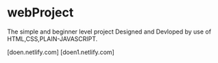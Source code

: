 # webProject

The  simple and beginner level project Designed and Devloped by use of HTML,CSS,PLAIN-JAVASCRIPT. 


[doen.netlify.com]
[doen1.netlify.com]

